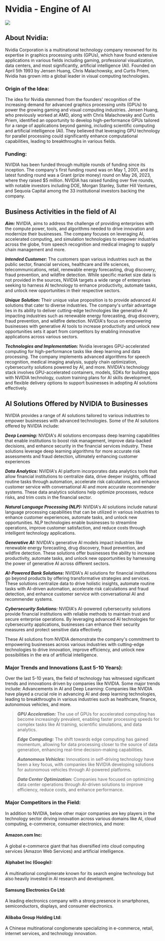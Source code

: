 # Nvidia - Engine of AI
![](https://github.com/Sravya-Kottisa/AI_Case_Study_Nvidia/blob/main/nvidia.gif)

## About Nvidia:

Nvidia Corporation is a multinational technology company renowned for its expertise in graphics processing units (GPUs), which have found extensive applications in various fields including gaming, professional visualization, data centers, and most significantly, artificial intelligence (AI). Founded on April 5th 1993 by Jensen Huang, Chris Malachowsky, and Curtis Priem, Nvidia has grown into a global leader in visual computing technologies.


### Origin of the Idea:
The idea for Nvidia stemmed from the founders' recognition of the increasing demand for advanced graphics processing units (GPUs) to power the growing gaming and visual computing industries. Jensen Huang, who previously worked at AMD, along with Chris Malachowsky and Curtis Priem, identified an opportunity to develop high-performance GPUs tailored for a range of applications beyond gaming, including scientific computing and artificial intelligence (AI). They believed that leveraging GPU technology for parallel processing could significantly enhance computational capabilities, leading to breakthroughs in various fields.

### Funding: 
NVIDIA has been funded through multiple rounds of funding since its inception. The company's first funding round was on May 1, 2001, and its latest funding round was a Grant (prize money) round on May 26, 2023, where they raised $5 million. NVIDIA has raised funding over five rounds, with notable investors including DOE, Morgan Stanley, Sutter Hill Ventures, and Sequoia Capital among the 33 institutional investors backing the company.

## Business Activities in the field of AI

***Aim:***
NVIDIA, aims to address the challenge of providing enterprises with the compute power, tools, and algorithms needed to drive innovation and modernize their businesses. The company focuses on leveraging AI, accelerated computing, and simulation technologies to empower industries across the globe, from speech recognition and medical imaging to supply chain management and more.

***Intended Customer:***
The customers span various industries such as the public sector, financial services, healthcare and life sciences, telecommunications, retail, renewable energy forecasting, drug discovery, fraud prevention, and wildfire detection. While specific market size data is not provided in the sources, NVIDIA targets a wide range of enterprises seeking to harness AI technology to enhance productivity, automate tasks, and unlock new opportunities in their respective sectors.

***Unique Solution:***
Their unique value proposition is to provide advanced AI solutions that cater to diverse industries. The company's unfair advantage lies in its ability to deliver cutting-edge technologies like generative AI impacting industries such as renewable energy forecasting, drug discovery, fraud prevention, and wildfire detection. NVIDIA's focus on empowering businesses with generative AI tools to increase productivity and unlock new opportunities sets it apart from competitors by enabling innovative applications across various sectors.

***Technologies and Implementation:***
Nvidia leverages GPU-accelerated computing for high-performance tasks like deep learning and data processing. The company implements advanced algorithms for speech recognition, medical imaging analysis, supply chain optimization, cybersecurity solutions powered by AI, and more. NVIDIA's technology stack involves GPU-accelerated containers, models, SDKs for building apps with NVIDIA technology, custom training plans for AI skills development, and flexible delivery options to support businesses in adopting AI solutions effectively.

## AI Solutions Offered by NVIDIA to Businesses
NVIDIA provides a range of AI solutions tailored to various industries to empower businesses with advanced technologies. Some of the AI solutions offered by NVIDIA include:

  ***Deep Learning:*** NVIDIA's AI solutions encompass deep learning capabilities that enable institutions to boost risk management, improve data-backed decisions, and enhance security in the financial services industry. These solutions leverage deep learning algorithms for more accurate risk assessments and fraud detection, ultimately enhancing customer experiences
  
  ***Data Analytics:*** NVIDIA's AI platform incorporates data analytics tools that allow financial institutions to centralize data, drive deeper insights, offload routine tasks through automation, accelerate risk calculations, and enhance customer service with conversational AI and more accurate recommender systems. These data analytics solutions help optimize processes, reduce risks, and trim costs in the financial sector.
  
  ***Natural Language Processing (NLP):*** NVIDIA's AI solutions include natural language processing capabilities that can be utilized in various industries to enhance customer experiences, automate tasks, and unlock new opportunities. NLP technologies enable businesses to streamline operations, improve customer satisfaction, and reduce costs through intelligent technology applications.
  
  ***Generative AI:*** NVIDIA's generative AI models impact industries like renewable energy forecasting, drug discovery, fraud prevention, and wildfire detection. These solutions offer businesses the ability to increase productivity, automate tasks, and unlock new opportunities by harnessing the power of generative AI across different sectors.
  
  ***AI-Powered Bank Solutions:*** NVIDIA's AI solutions for financial institutions go beyond products by offering transformative strategies and services. These solutions centralize data to drive holistic insights, automate routine tasks with AI-driven automation, accelerate risk calculations and fraud detection, and enhance customer service with conversational AI and recommender systems.
  
  ***Cybersecurity Solutions:*** NVIDIA's AI-powered cybersecurity solutions provide financial institutions with reliable methods to maintain trust and secure enterprise operations. By leveraging advanced AI technologies for cybersecurity applications, businesses can enhance their security measures and protect sensitive data effectively.

These AI solutions from NVIDIA demonstrate the company's commitment to empowering businesses across various industries with cutting-edge technologies to drive innovation, improve efficiency, and unlock new possibilities in the era of artificial intelligence.

### Major Trends and Innovations (Last 5-10 Years):
Over the last 5-10 years, the field of technology has witnessed significant trends and innovations driven by companies like NVIDIA. Some major trends include:
Advancements in AI and Deep Learning: Companies like NVIDIA have played a crucial role in advancing AI and deep learning technologies, leading to breakthroughs in various industries such as healthcare, finance, autonomous vehicles, and more.

> ***GPU Acceleration:*** 
The use of GPUs for accelerated computing has become increasingly prevalent, enabling faster processing speeds for complex tasks like AI training, scientific simulations, and data analytics.
>
> ***Edge Computing:***
The shift towards edge computing has gained momentum, allowing for data processing closer to the source of data generation, enhancing real-time decision-making capabilities.
>
> ***Autonomous Vehicles:*** 
Innovations in self-driving technology have been a key focus, with companies like NVIDIA developing solutions for autonomous vehicles through AI-powered platforms.
>
> ***Data Center Optimization:*** 
Companies have focused on optimizing data center operations through AI-driven solutions to improve efficiency, reduce costs, and enhance performance.

### Major Competitors in the Field:
In addition to NVIDIA, below other major companies are key players in the technology sector driving innovation across various domains like AI, cloud computing, e-commerce, consumer electronics, and more:

#### Amazon.com Inc:
A global e-commerce giant that has diversified into cloud computing services (Amazon Web Services) and artificial intelligence.

#### Alphabet Inc (Google): 
A multinational conglomerate known for its search engine technology but also heavily invested in AI research and development.

#### Samsung Electronics Co Ltd:
A leading electronics company with a strong presence in smartphones, semiconductors, displays, and consumer electronics.

#### Alibaba Group Holding Ltd:
A Chinese multinational conglomerate specializing in e-commerce, retail, internet services, and technology innovation.
 
